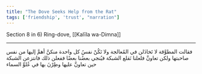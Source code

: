 ```yaml
---
title: "The Dove Seeks Help from the Rat"
tags: ['friendship', 'trust', "narration"]
---
```


 Section 8 in 6) Ring-dove, [[Kalīla wa-Dimna]]

---
فقالت المطوَّقة لا تَخاذَلن في المُعالجة ولا تَكُنْ نفسُ كل واحدة منكنَّ أهمَّ إليها من نفس صاحبتها ولكن تعاونَّ فلعلنا نَقلع الشبكة فيُنجي بعضُنا بعضًا ففعلن ذلك فانتزعن الشبكة حين تعاونَّ عليها وطِرْنَ بها في عُلوِّ السماء
